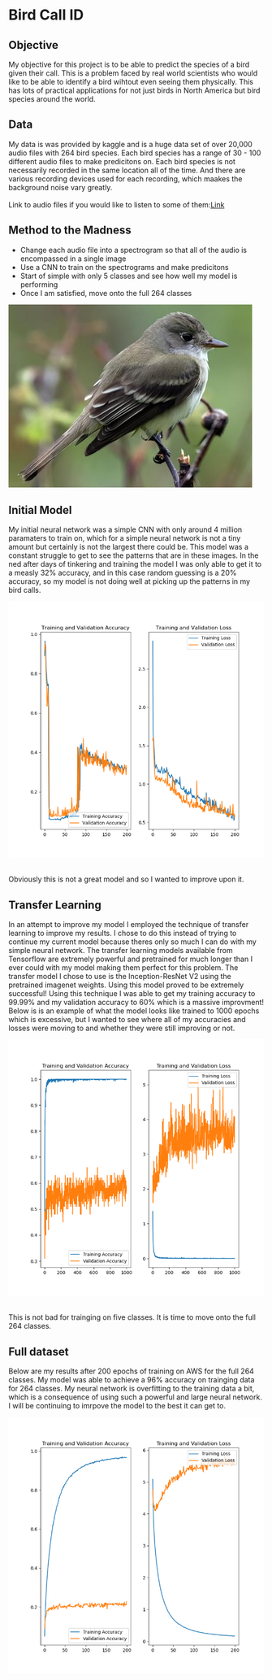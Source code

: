 # Bird Call ID

## Objective
My objective for this project is to be able to predict the species of a bird given their call.  This is a problem faced by real world scientists who would like to be able to identify a bird wihtout even seeing them physically.  This has lots of practical applications for not just birds in North America but bird species around the world.  

## Data
My data is was provided by kaggle and is a huge data set of over 20,000 audio files with 264 bird species.  Each bird species has a range of 30 - 100 different audio files to make predicitons on.  Each bird species is not necessarily recorded in the same location all of the time.  And there are various recording devices used for each recording, which maakes the background noise vary greatly.  
<br>
Link to audio files if you would like to listen to some of them:[Link](https://www.kaggle.com/imoore/xenocanto-bird-recordings-dataset) 

## Method to the Madness
- Change each audio file into a spectrogram so that all of the audio is encompassed in a single image
- Use a CNN to train on the spectrograms and make predicitons
- Start of simple with only 5 classes and see how well my model is performing
- Once I am satisfied, move onto the full 264 classes

![Bird](mkdown_imgs/160820341-480px.jpg)

## Initial Model
My initial neural network was a simple CNN with only around 4 million paramaters to train on, which for a simple neural network is not a tiny amount but certainly is not the largest there could be.  This model was a constant struggle to get to see the patterns that are in these images.  In the ned after days of tinkering and training the model I was only able to get it to a measly 32% accuracy, and in this case random guessing is a 20% accuracy, so my model is not doing well at picking up the patterns in my bird calls.

<p align="center">
    <img src="mkdown_imgs/twentythree_cont.png" size = '600x600'/>
</p>
<br>
Obviously this is not a great model and so I wanted to improve upon it.

## Transfer Learning
In an attempt to improve my model I employed the technique of transfer learning to improve my results.  I chose to do this instead of trying to continue my current model because theres only so much I can do with my simple neural network.  The transfer learning models available from Tensorflow are extremely powerful and pretrained for much longer than I ever could with my model making them perfect for this problem.  The transfer model I chose to use is the Inception-ResNet V2 using the pretrained imagenet weights.  Using this model proved to be extremely successful!  Using this technique I was able to get my training accuracy to 99.99% and my validation accuracy to 60% which is a massive improvment!  Below is is an example of what the model looks like trained to 1000 epochs which is excessive, but I wanted to see where all of my accuracies and losses were moving to and whether they were still improving or not.

<p align="center">
    <img src="mkdown_imgs/thousand_epochs.png" size = '400x400'/>
</p>
<br>
This is not bad for trainging on five classes.  It is time to move onto the full 264 classes.

## Full dataset
Below are my results after 200 epochs of training on AWS for the full 264 classes.  My model was able to achieve a 96% accuracy on trainging data for 264 classes.  My neural network is overfitting to the training data a bit, which is a consequence of using such a powerful and large neural network.  I will be continuing to imrpove the model to the best it can get to.
<br>
<p align="center">
    <img src="mkdown_imgs/full_data_200.png" size = '400x400'/>
</p>

